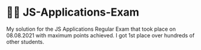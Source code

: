 # 👨‍💻 JS-Applications-Exam
My solution for the JS Applications Regular Exam that took place on 08.08.2021 with maximum points achieved. I got 1st place over hundreds of other students.
